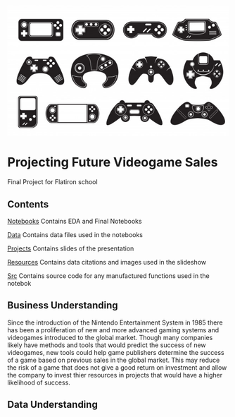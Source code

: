![VideoGameImage](https://github.com/RCKettel/CapstoneProject/blob/main/Resources/Images/video-game-controllers.jpg)

# Projecting Future Videogame Sales
Final Project for Flatiron school

## Contents

[Notebooks](https://github.com/RCKettel/CapstoneProject/tree/main/Notebooks)
Contains EDA and Final Notebooks

[Data](https://github.com/RCKettel/CapstoneProject/tree/main/Data)
Contains data files used in the notebooks

[Projects](https://github.com/RCKettel/CapstoneProject/tree/main/Projects)
Contains slides of the presentation 

[Resources](https://github.com/RCKettel/CapstoneProject/tree/main/Resources)
Contains data citations and images used in the slideshow

[Src](https://github.com/RCKettel/CapstoneProject/tree/main/Src)
Contains source code for any manufactured functions used in the notebok

## Business Understanding
Since the introduction of the Nintendo Entertainment System in 1985 there has been a proliferation of new and more advanced gaming systems and videogames introduced to the global market.  Though many companies likely have methods and tools that would predict the success of new videogames, new tools could help game publishers determine the success of a game based on previous sales in the global market.  This may reduce the risk of a game that does not give a good return on investment and allow the company to invest thier resources in projects that would have a higher likelihood of success. 

## Data Understanding
